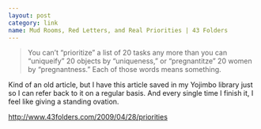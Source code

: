 ```yaml
---
layout: post
category: link
name: Mud Rooms, Red Letters, and Real Priorities | 43 Folders
---
```

> You can’t “prioritize” a list of 20 tasks any more than you can “uniqueify” 20 objects by “uniqueness,” or “pregnantitze” 20 women by “pregnantness.” Each of those words means something.

Kind of an old article, but I have this article saved in my Yojimbo library just so I can refer back to it on a regular basis. And every single time I finish it, I feel like giving a standing ovation.

http://www.43folders.com/2009/04/28/priorities